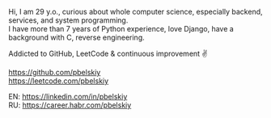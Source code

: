 Hi, I am 29 y.o., curious about whole computer science, especially backend, services, and system programming.<br/>
I have more than 7 years of Python experience, love Django, have a background with С, reverse engineering. <br/>
 
Addicted to GitHub, LeetCode & continuous improvement ✌️<br/>

https://github.com/pbelskiy<br/>
https://leetcode.com/pbelskiy<br/>

EN: https://linkedin.com/in/pbelskiy<br/>
RU: https://career.habr.com/pbelskiy<br/>
